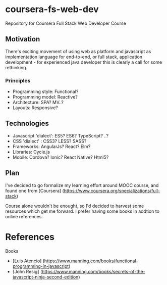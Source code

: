 # coursera-fs-web-dev
Repository for Coursera Full Stack Web Developer Course

## Motivation

There's exciting movement of using web as platform and javascript as implementation language for end-to-end, or full stack, application development - for experienced java developer this is clearly a call for some rethinking.

### Principles

* Programming style: Functional?
* Programming model: Reactive?
* Architecture: SPA? MV..? 
* Layouts: Responsive?

## Technologies

* Javascript 'dialect': ES5? ES6? TypeScript? ..?
* CSS 'dialect' : CSS3? LESS? SASS?
* Frameworks: AngularJs? React? Elm?
* Libraries: Cycle.js
* Mobile: Cordova? Ionic? React Native? Html5?

## Plan

I've decided to go formalize my learning effort around MOOC course, and found one from [Coursera] (https://www.coursera.org/specializations/full-stack)

Course alone wouldn't be enought, so I'd decided to harvest some resources which get me forward. I prefer having some books in addtion to online references.

# References 

Books

* [Luis Atencio] (https://www.manning.com/books/functional-programming-in-javascript)
* [John Resig] (https://www.manning.com/books/secrets-of-the-javascript-ninja-second-edition)

